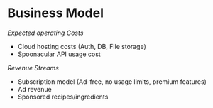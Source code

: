 # Business Model

*Expected operating Costs*
- Cloud hosting costs (Auth, DB, File storage)
- Spoonacular API usage cost


*Revenue Streams*
- Subscription model (Ad-free, no usage limits, premium features)
- Ad revenue
- Sponsored recipes/ingredients

